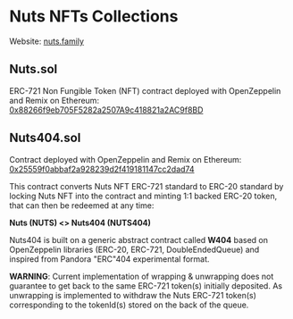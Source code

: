 # Nuts NFTs Collections

Website: [nuts.family](nuts.family)

## Nuts.sol

ERC-721 Non Fungible Token (NFT) contract deployed with OpenZeppelin and Remix on Ethereum: [0x88266f9eb705F5282a2507A9c418821a2AC9f8BD](https://etherscan.io/token/0x88266f9eb705F5282a2507A9c418821a2AC9f8BD)

## Nuts404.sol

Contract deployed with OpenZeppelin and Remix on Ethereum: [0x25559f0abbaf2a928239d2f419181147cc2dad74](https://etherscan.io/address/0x25559f0abbaf2a928239d2f419181147cc2dad74)

This contract converts Nuts NFT ERC-721 standard to ERC-20 standard by locking Nuts NFT into the contract and minting 1:1 backed ERC-20 token, that can then be redeemed at any time:

**Nuts (NUTS) <> Nuts404 (NUTS404)**

Nuts404 is built on a generic abstract contract called **W404** based on OpenZeppelin libraries (ERC-20, ERC-721, DoubleEndedQueue) and inspired from Pandora "ERC"404 experimental format.

**WARNING**: Current implementation of wrapping & unwrapping does not guarantee to get back to the same ERC-721 token(s) initially deposited. As unwrapping is implemented to withdraw the Nuts ERC-721 token(s) corresponding to the tokenId(s) stored on the back of the queue.
